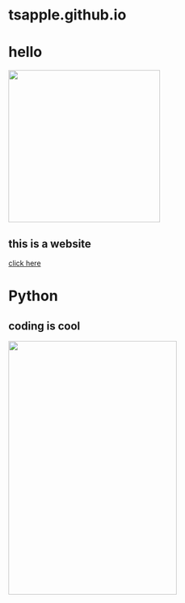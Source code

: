 # tsapple.github.io
<html>
<title> Programming is fun</title>
<body>
<h1>hello</h1>
<img src = "333coding.jpg" width="300" height="300">
<h2> this is a website</h2>
<a href="cscf1.html"> click here </a>
</body>
</html>
<html>
<h1> Python </h1>
<h2> coding is cool </h2>
<body> <img src = "python1.jpg" width="333" height="500"> 
</body>
</html>
